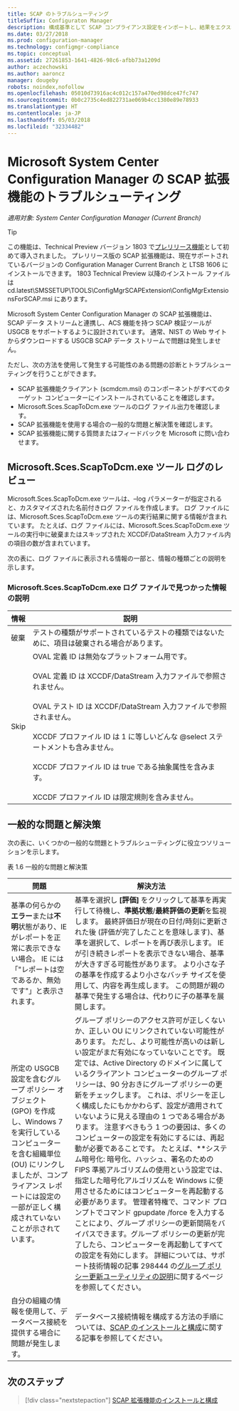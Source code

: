 ```yaml
---
title: SCAP のトラブルシューティング
titleSuffix: Configuraton Manager
description: 構成基準として SCAP コンプライアンス設定をインポートし、結果をエクスポートする
ms.date: 03/27/2018
ms.prod: configuration-manager
ms.technology: configmgr-compliance
ms.topic: conceptual
ms.assetid: 27261853-1641-4826-98c6-afbb73a1209d
author: aczechowski
ms.author: aaroncz
manager: dougeby
robots: noindex,nofollow
ms.openlocfilehash: 05010d73916ac4c012c157a470ed98dce47fc747
ms.sourcegitcommit: 0b0c2735c4ed822731ae069b4cc1380e89e78933
ms.translationtype: HT
ms.contentlocale: ja-JP
ms.lasthandoff: 05/03/2018
ms.locfileid: "32334482"
---
```

# <a name="troubleshoot-the-scap-extensions-for-microsoft-system-center-configuration-manager"></a>Microsoft System Center Configuration Manager の SCAP 拡張機能のトラブルシューティング

*適用対象: System Center Configuration Manager (Current Branch)*

> [!Tip]  
> この機能は、Technical Preview バージョン 1803 で[プレリリース機能](/sccm/core/servers/manage/pre-release-features)として初めて導入されました。 プレリリース版の SCAP 拡張機能は、現在サポートされているバージョンの Configuration Manager Current Branch と LTSB 1606 にインストールできます。 1803 Technical Preview 以降のインストール ファイルは cd.latest\SMSSETUP\TOOLS\ConfigMgrSCAPExtension\ConfigMgrExtensionsForSCAP.msi にあります。 

Microsoft System Center Configuration Manager の SCAP 拡張機能は、SCAP データ ストリームと連携し、ACS 機能を持つ SCAP 検証ツールが USGCB をサポートするように設計されています。 通常、NIST の Web サイトからダウンロードする USGCB SCAP データ ストリームで問題は発生しません。

ただし、次の方法を使用して発生する可能性のある問題の診断とトラブルシューティングを行うことができます。

- SCAP 拡張機能クライアント (scmdcm.msi) のコンポーネントがすべてのターゲット コンピューターにインストールされていることを確認します。
- Microsoft.Sces.ScapToDcm.exe ツールのログ ファイル出力を確認します。
- SCAP 拡張機能を使用する場合の一般的な問題と解決策を確認します。
- SCAP 拡張機能に関する質問またはフィードバックを Microsoft に問い合わせます。



## <a name="review-microsoftscesscaptodcmexe-tool-log"></a>Microsoft.Sces.ScapToDcm.exe ツール ログのレビュー

Microsoft.Sces.ScapToDcm.exe ツールは、–log パラメーターが指定されると、カスタマイズされた名前付きログ ファイルを作成します。 ログ ファイルには、Microsoft.Sces.ScapToDcm.exe ツールの実行結果に関する情報が含まれています。 たとえば、ログ ファイルには、Microsoft.Sces.ScapToDcm.exe ツールの実行中に破棄またはスキップされた XCCDF/DataStream 入力ファイル内の項目の数が含まれています。

次の表に、ログ ファイルに表示される情報の一部と、情報の種類ごとの説明を示します。

### <a name="description-of-information-found-in-microsoftscesscaptodcmexe-log-files"></a>Microsoft.Sces.ScapToDcm.exe ログ ファイルで見つかった情報の説明

| 情報 | 説明 |
| --- | --- |
| 破棄 | テストの種類がサポートされているテストの種類ではないために、項目は破棄される場合があります。 |
| Skip |OVAL 定義 ID は無効なプラットフォーム用です。 </br> </br> OVAL 定義 ID は XCCDF/DataStream 入力ファイルで参照されません。</br> </br> OVAL テスト ID は XCCDF/DataStream 入力ファイルで参照されません。 </br> </br> XCCDF プロファイル ID は 1 に等しいどんな @select ステートメントも含みません。 </br> </br> XCCDF プロファイル ID は true である抽象属性を含みます。 </br> </br> XCCDF プロファイル ID は限定規則を含みません。|

## <a name="common-problems-and-solutions"></a>一般的な問題と解決策

次の表に、いくつかの一般的な問題とトラブルシューティングに役立つソリューションを示します。

表 1.6 一般的な問題と解決策

| 問題 | 解決方法 |
| --- | --- |
| 基準の何らかの**エラー**または**不明**状態があり、IE がレポートを正常に表示できない場合。 IE には「&quot;レポートは空であるか、無効です&quot;」と表示されます。 | 基準を選択し **[評価]** をクリックして基準を再実行して待機し、**準拠状態**/**最終評価の更新**を監視します。 最終評価日が現在の日付/時刻に更新された後 (評価が完了したことを意味します)、基準を選択して、レポートを再び表示します。 IE が引き続きレポートを表示できない場合、基準が大きすぎる可能性があります。 より小さな子の基準を作成するより小さなバッチ サイズを使用して、内容を再生成します。 この問題が親の基準で発生する場合は、代わりに子の基準を展開します。 |
| 所定の USGCB 設定を含むグループ ポリシー オブジェクト (GPO) を作成し、Windows 7 を実行しているコンピューターを含む組織単位 (OU) にリンクしましたが、コンプライアンス レポートには設定の一部が正しく構成されていないことが示されています。 | グループ ポリシーのアクセス許可が正しくないか、正しい OU にリンクされていない可能性があります。 ただし、より可能性が高いのは新しい設定がまだ有効になっていないことです。 既定では、Active Directory のドメインに属しているクライアント コンピューターのグループ ポリシーは、90 分おきにグループ ポリシーの更新をチェックします。 これは、ポリシーを正しく構成したにもかかわらず、設定が適用されていないように見える理由の 1 つである場合があります。 注意すべきもう 1 つの要因は、多くのコンピューターの設定を有効にするには、再起動が必要であることです。 たとえば、**システム暗号化: 暗号化、ハッシュ、署名のための FIPS 準拠アルゴリズムの使用という設定では、指定した暗号化アルゴリズムを Windows に使用させるためにはコンピューターを再起動する必要があります。 管理者特権で、コマンド プロンプトでコマンド gpupdate /force を入力することにより、グループ ポリシーの更新間隔をバイパスできます。グループ ポリシーの更新が完了したら、コンピューターを再起動してすべての設定を有効にします。 詳細については、サポート技術情報の記事 298444 の[グループ ポリシー更新ユーティリティの説明](http://support.microsoft.com/kb/298444)に関するページを参照してください。 |
| 自分の組織の情報を使用して、データベース接続を提供する場合に問題が発生します。 | データベース接続情報を構成する方法の手順については、[SCAP のインストールと構成](/sccm/compliance/plan-design/scap/install-configure-scap)に関する記事を参照してください。 

## <a name="next-step"></a>次のステップ
> [!div class="nextstepaction"]
> [SCAP 拡張機能のインストールと構成](/sccm/compliance/plan-design/scap/install-configure-scap)